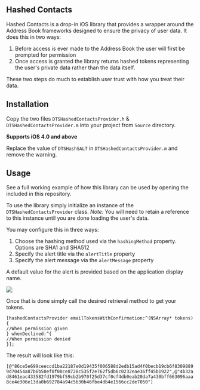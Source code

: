 ## Hashed Contacts

Hashed Contacts is a drop-in iOS library that provides a wrapper around the Address Book frameworks designed to ensure the privacy of user data.  It does this in two ways:

1. Before access is ever made to the Address Book the user will first be prompted for permission
1. Once access is granted the library returns hashed tokens representing the user's private data rather than the data itself.

These two steps do much to establish user trust with how you treat their data.

## Installation

Copy the two files `DTSHashedContactsProvider.h` & `DTSHashedContactsProvider.m` into your project from `Source` directory.

__Supports iOS 4.0 and above__

Replace the value of `DTSHashSALT` in `DTSHashedContactsProvider.m` and remove the warning.

## Usage

See a full working example of how this library can be used by opening the included in this repository.

To use the library simply initialize an instance of the `DTSHashedContactsProvider` class.  _Note:_ You will need to retain a reference to this instance until you are done loading the user's data.

You may configure this in three ways:

1. Choose the hashing method used via the `hashingMethod` property.  Options are SHA1 and SHA512
1. Specify the alert title via the `alertTitle` property
1. Specify the alert message via the `alertMessage` property

A default value for the alert is provided based on the application display name.

![](https://github.com/crossforward/HashedContacts/raw/master/alert_example.png)

Once that is done simply call the desired retrieval method to get your tokens.

    [hashedContactsProvider emailTokensWithConfirmation:^(NSArray* tokens) {
    //When permission given
    } whenDeclined:^{
    //When permission denied
    }];

The result will look like this:

`[@"86ce5e699ceeccd1ba22187e0d19435f006588d2edb15ad4f0becb19cb6f83098899d70454a87b6b50ef0f00ce8728c535f2e762f5db6c0232eae36ff45b1922",@"4b32ad8461eac433582fd1979bf59cb2b970f25d37cf0cf4db0eab20da7a430bff663096aaa8ce4e306e13da0b692784a94c5b30b46fbe4db4e1566cc2de7050"]`
